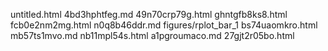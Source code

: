 untitled.html
4bd3hphtfeg.md
49n70crp79g.html
ghntgfb8ks8.html
fcb0e2nm2mg.html
n0q8b46ddr.md
figures/rplot_bar_1
bs74uaomkro.html
mb57ts1mvo.md
nb11mpl54s.html
a1pgroumaco.md
27gjt2r05bo.html